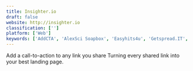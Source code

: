 ```yaml
---
title: Insighter.io
draft: false 
website: http://insighter.io
classification: ['']
platform: ['Web']
keywords: ['AddCTA', 'AlexSci Soapbox', 'Easyhits4u', 'Getspread.IT', 'Hit4Hit', 'Hitleap', 'HootSuite', 'Leadazzle', 'LinkBrandr', 'Linkiro', 'ManyHit', 'Olay.io', 'Organic Hits', 'PromoRepublic', 'Rebrandly', 'Rite.ly', 'Snapt.io', 'exitbar.io']
---
```

Add a call-to-action to any link you share Turning every shared link into your best landing page.